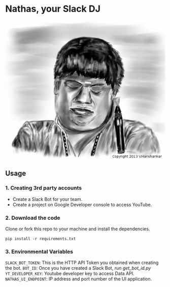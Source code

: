# Nathas, your Slack DJ

![Nathas](nathas.png)

## Usage

### 1. Creating 3rd party accounts
- Create a Slack Bot for your team.
- Create a project on Google Developer console to access YouTube.

### 2. Download the code
Clone or fork this repo to your machine and install the dependencies.
```
pip install -r requirements.txt
```

### 3. Environmental Variables

`SLACK_BOT_TOKEN`: This is the HTTP API Token you obtained when creating the bot.
`BOT_ID`: Once you have created a Slack Bot, *run get_bot_id.py*
`YT_DEVELOPER_KEY`: Youtube developer key to access Data API.
`NATHAS_UI_ENDPOINT`: IP address and port number of the UI application.
